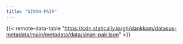 ```yaml
---
title: "SINAN-PAIR"
---
```


{{< remote-data-table "https://cdn.statically.io/gh/dankkom/datasus-metadata/main/metadata/data/sinan-pair.json" >}}
